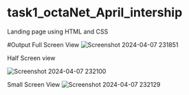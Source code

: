 # task1_octaNet_April_intership
Landing page using HTML and CSS

#Output
Full Screen View
![Screenshot 2024-04-07 231851](https://github.com/subhashini1609/task1_octaNet_April_internship/assets/166314818/f70970e9-9f58-49e0-9cd9-801ee8d7fbb6)

Half Screen view

![Screenshot 2024-04-07 232100](https://github.com/subhashini1609/task1_octaNet_April_internship/assets/166314818/37a35de6-8a79-4cf6-89c1-7957d5536c97)


Small Screen View
![Screenshot 2024-04-07 232129](https://github.com/subhashini1609/task1_octaNet_April_internship/assets/166314818/9bb8756e-2988-49a9-91e8-08664faa9983)



